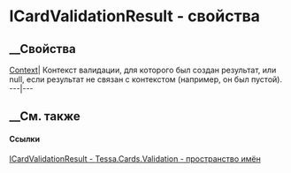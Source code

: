 # ICardValidationResult - свойства
##  __Свойства
[Context](P_Tessa_Cards_Validation_ICardValidationResult_Context.htm)|
Контекст валидации, для которого был создан результат, или null, если
результат не связан с контекстом (например, он был пустой).  
---|---  
## __См. также
#### Ссылки
[ICardValidationResult - ](T_Tessa_Cards_Validation_ICardValidationResult.htm)
[Tessa.Cards.Validation - пространство имён](N_Tessa_Cards_Validation.htm)
